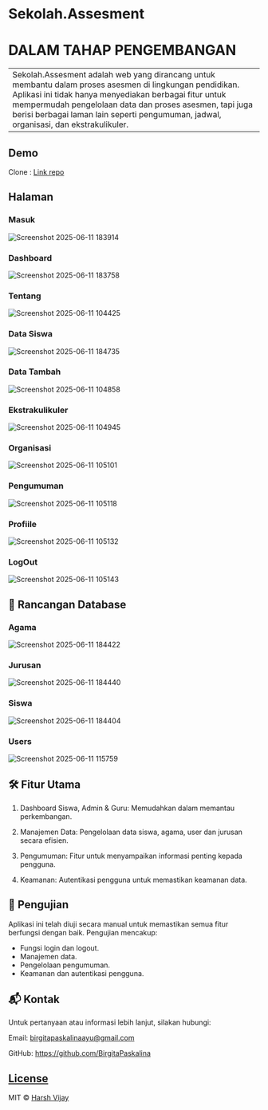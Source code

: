 # Sekolah.Assesment

# DALAM TAHAP PENGEMBANGAN
<table>
<tr>
<td>
  Sekolah.Assesment adalah web yang dirancang untuk membantu dalam proses asesmen di lingkungan pendidikan. Aplikasi ini tidak hanya menyediakan berbagai fitur untuk mempermudah pengelolaan data dan proses asesmen, tapi juga berisi berbagai laman lain seperti pengumuman, jadwal, organisasi, dan ekstrakulikuler. 
</td>
</tr>
</table>


## Demo
Clone :  [Link repo](https://github.com/BirgitaPaskalina/WebAsesmen)


## Halaman

### Masuk
![Screenshot 2025-06-11 183914](https://github.com/user-attachments/assets/93cf7f67-a030-4322-ab09-06172a526f8f)


### Dashboard
![Screenshot 2025-06-11 183758](https://github.com/user-attachments/assets/d1440886-f051-48fe-bbd0-2d3e47f47e07)


### Tentang
![Screenshot 2025-06-11 104425](https://github.com/user-attachments/assets/b47db919-38a8-4262-b540-a18c82b2676c)

### Data Siswa
![Screenshot 2025-06-11 184735](https://github.com/user-attachments/assets/f7b71700-d79f-4fe9-ad4b-96c8f0e03baf)


### Data Tambah
![Screenshot 2025-06-11 104858](https://github.com/user-attachments/assets/04f63c52-dfe1-4c40-834a-11f4e988c627)

### Ekstrakulikuler
![Screenshot 2025-06-11 104945](https://github.com/user-attachments/assets/4c8f92b5-c325-462e-98dd-a1495a91f330)

### Organisasi
![Screenshot 2025-06-11 105101](https://github.com/user-attachments/assets/e86c5c01-e18e-4ea3-b09b-7bf39b03916b)

### Pengumuman
![Screenshot 2025-06-11 105118](https://github.com/user-attachments/assets/39a23b3b-822d-489b-8424-e6e65185b4c3)

### Profiile
![Screenshot 2025-06-11 105132](https://github.com/user-attachments/assets/231558ef-ca57-4b68-9cd0-bab14174b39e)

### LogOut
![Screenshot 2025-06-11 105143](https://github.com/user-attachments/assets/85b353b3-bc81-4448-a5ae-13e35663361a)


## 🧩 Rancangan Database

### Agama
![Screenshot 2025-06-11 184422](https://github.com/user-attachments/assets/36da5f0f-6aec-4359-8c53-60c361ea6cd9)


### Jurusan
![Screenshot 2025-06-11 184440](https://github.com/user-attachments/assets/4f19f7f8-476b-4c90-af69-2007f300ea58)


### Siswa
![Screenshot 2025-06-11 184404](https://github.com/user-attachments/assets/4db89747-039e-4332-98b4-8731650a5f32)


### Users
![Screenshot 2025-06-11 115759](https://github.com/user-attachments/assets/6f495d0e-d146-40cd-80e5-9b387701ddba)

## 🛠️ Fitur Utama

1. Dashboard Siswa, Admin & Guru: Memudahkan dalam memantau perkembangan.

2. Manajemen Data: Pengelolaan data siswa, agama, user dan jurusan secara efisien.

3. Pengumuman: Fitur untuk menyampaikan informasi penting kepada pengguna.

4. Keamanan: Autentikasi pengguna untuk memastikan keamanan data.

## 🧪 Pengujian
Aplikasi ini telah diuji secara manual untuk memastikan semua fitur berfungsi dengan baik. Pengujian mencakup:

- Fungsi login dan logout.
- Manajemen data.
- Pengelolaan pengumuman.
- Keamanan dan autentikasi pengguna.

## 📬 Kontak

Untuk pertanyaan atau informasi lebih lanjut, silakan hubungi:

Email: birgitapaskalinaayu@gmail.com

GitHub: https://github.com/BirgitaPaskalina

## [License](https://github.com/iharsh234/WebApp/blob/master/LICENSE.md)

MIT © [Harsh Vijay ](https://github.com/iharsh234)

